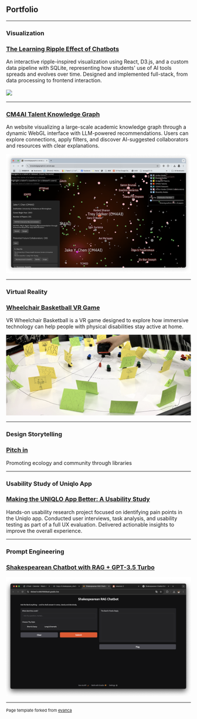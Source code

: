 ## Portfolio

---

### Visualization 

### [The Learning Ripple Effect of Chatbots](/sample_page)

An interactive ripple-inspired visualization using React, D3.js, and a custom data pipeline with SQLite, representing how students' use of AI tools spreads and evolves over time. Designed and implemented full-stack, from data processing to frontend interaction.
<br>
<br>
<img src="images/Ripple-1.gif?raw=true"/>

---

### [CM4AI Talent Knowledge Graph](/sample_page-2)

An website visualizing a large-scale academic knowledge graph through a dynamic WebGL interface with LLM-powered recommendations. Users can explore connections, apply filters, and discover AI-suggested collaborators and resources with clear explanations.

<img src="images/CM4AI.png?raw=true"/>

---

### Virtual Reality

### [Wheelchair Basketball VR Game](/sample_page-4)

VR Wheelchair Basketball is a VR game designed to explore how immersive technology can help people with physical disabilities stay active at home.

<img src="images/VR-scene.png?raw=true"/>

---

### Design Storytelling

### [Pitch in](/pdf/dStorytelling.pdf)

Promoting ecology and community through libraries

---

### Usability Study of Uniqlo App

### [Making the UNIQLO App Better: A Usability Study](/pdf/Usability-study-of-Uniqlo.pdf)

Hands-on usability research project focused on identifying pain points in the Uniqlo app. Conducted user interviews, task analysis, and usability testing as part of a full UX evaluation. Delivered actionable insights to improve the overall experience.

---

### Prompt Engineering

### [Shakespearean Chatbot with RAG + GPT-3.5 Turbo](/pdf/m3-1.html)
<img src="images/RAG.png?raw=true"/>

---
<p style="font-size:11px">Page template forked from <a href="https://github.com/evanca/quick-portfolio">evanca</a></p>
